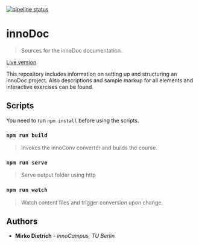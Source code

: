 [![pipeline status](https://gitlab.tubit.tu-berlin.de/innodoc/tub_base/badges/master/pipeline.svg)](https://gitlab.tubit.tu-berlin.de/innodoc/tub_base/commits/master)

# innoDoc

> Sources for the innoDoc documentation.

[Live version](https://innodoc.innocampus.tu-berlin.de)

This repository includes information on setting up and structuring an innoDoc
project. Also descriptions and sample markup for all elements and interactive
exercises can be found.

## Scripts

You need to run `npm install` before using the scripts.

### `npm run build`

> Invokes the innoConv converter and builds the course.

### `npm run serve`

> Serve output folder using http

### `npm run watch`

> Watch content files and trigger conversion upon change.

## Authors

- **Mirko Dietrich** - _innoCampus, TU Berlin_
